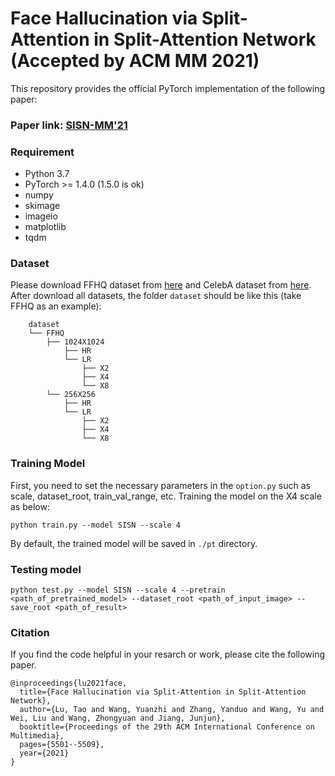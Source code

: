 # Face Hallucination via Split-Attention in Split-Attention Network (Accepted by ACM MM 2021)

This repository provides the official PyTorch implementation of the following paper:

### Paper link: [SISN-MM'21](https://dl.acm.org/doi/abs/10.1145/3474085.3475682)
### Requirement
* Python 3.7
* PyTorch >= 1.4.0 (1.5.0 is ok)
* numpy
* skimage
* imageio
* matplotlib
* tqdm
### Dataset
Please download FFHQ dataset from [here](https://github.com/NVlabs/ffhq-dataset) and CelebA dataset from [here](https://mmlab.ie.cuhk.edu.hk/projects/CelebA.html).
After download all datasets, the folder ```dataset``` should be like this (take FFHQ as an example):
```
    dataset    
    └── FFHQ
        ├── 1024X1024
            ├── HR
            └── LR
                ├── X2
                ├── X4
                └── X8
        └── 256X256
            ├── HR
            └── LR
                ├── X2
                ├── X4
                └── X8
```

### Training Model
First, you need to set the necessary parameters in the `option.py` such as scale, dataset_root, train_val_range, etc.
Training the model on the X4 scale as below:
```
python train.py --model SISN --scale 4
```

By default, the trained model will be saved in `./pt` directory.

### Testing model
```
python test.py --model SISN --scale 4 --pretrain <path_of_pretrained_model> --dataset_root <path_of_input_image> --save_root <path_of_result>
```

### Citation
If you find the code helpful in your resarch or work, please cite the following paper.
```
@inproceedings{lu2021face,
  title={Face Hallucination via Split-Attention in Split-Attention Network},
  author={Lu, Tao and Wang, Yuanzhi and Zhang, Yanduo and Wang, Yu and Wei, Liu and Wang, Zhongyuan and Jiang, Junjun},
  booktitle={Proceedings of the 29th ACM International Conference on Multimedia},
  pages={5501--5509},
  year={2021}
}
```
